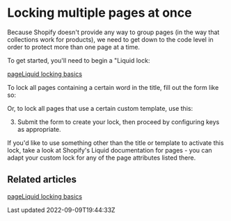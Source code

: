# Locking multiple pages at once

Because Shopify doesn't provide any way to group pages (in the way that collections work for products), we need to get down to the code level in order to protect more than one page at a time.

To get started, you'll need to begin a "Liquid lock:

[pageLiquid locking basics](/tutorials/more/liquid-locking-basics)

To lock all pages containing a certain word in the title, fill out the form like so:

Or, to lock all pages that use a certain custom template, use this:

3. Submit the form to create your lock, then proceed by configuring keys as appropriate.

If you'd like to use something other than the title or template to activate this lock, take a look at Shopify's Liquid documentation for pages - you can adapt your custom lock for any of the page attributes listed there.

## Related articles
[pageLiquid locking basics](/tutorials/more/liquid-locking-basics)

Last updated 2022-09-09T19:44:33Z